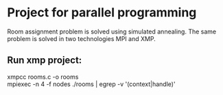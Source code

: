 # Project for parallel programming
Room assignment problem is solved using simulated annealing. The same problem is solved in two technologies MPI and XMP.
## Run xmp project:
xmpcc rooms.c -o rooms
<br />
mpiexec -n 4 -f nodes ./rooms  | egrep -v '(context|handle)'
